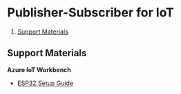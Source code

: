 # Publisher-Subscriber for IoT

1) [Support Materials](#materials)

## Support Materials <a name="materials"></a>

**Azure IoT Workbench**
- [ESP32 Setup Guide](https://github.com/microsoft/vscode-iot-workbench/blob/master/docs/esp32/esp32-setup.md)

